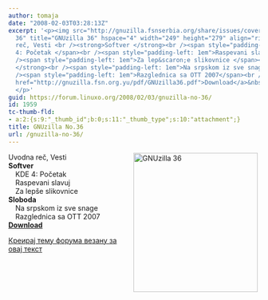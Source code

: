 ```yaml
---
author: tomaja
date: "2008-02-03T03:28:13Z"
excerpt: '<p><img src="http://gnuzilla.fsnserbia.org/share/issues/cover_36.png" alt="GNUzilla
  36" title="GNUzilla 36" hspace="4" width="249" height="279" align="right" />         Uvodna
  reč, Vesti <br /><strong>Softver </strong><br /><span style="padding-left: 1em">KDE
  4: Početak </span><br /><span style="padding-left: 1em">Raspevani slavuj </span><br
  /><span style="padding-left: 1em">Za lep&scaron;e slikovnice </span><br /><strong>Sloboda
  </strong><br /><span style="padding-left: 1em">Na srpskom iz sve snage </span><br
  /><span style="padding-left: 1em">Razglednica sa OTT 2007</span><br /><strong><a
  href="http://gnuzilla.fsn.org.yu/pdf/GNUzilla36.pdf">Download</a>&nbsp;</strong>
  </p>'
guid: https://forum.linuxo.org/2008/02/03/gnuzilla-no-36/
id: 1959
tc-thumb-fld:
- a:2:{s:9:"_thumb_id";b:0;s:11:"_thumb_type";s:10:"attachment";}
title: GNUzilla No.36
url: /gnuzilla-no-36/
---
```

<img src="http://gnuzilla.fsnserbia.org/share/issues/cover_36.png" alt="GNUzilla 36" title="GNUzilla 36" hspace="4" width="249" height="279" align="right" /> Uvodna reč, Vesti  
**Softver**  
<span style="padding-left: 1em">KDE 4: Početak </span>  
<span style="padding-left: 1em">Raspevani slavuj </span>  
<span style="padding-left: 1em">Za lep&scaron;e slikovnice </span>  
**Sloboda**  
<span style="padding-left: 1em">Na srpskom iz sve snage </span>  
<span style="padding-left: 1em">Razglednica sa OTT 2007</span>  
**[Download](http://gnuzilla.fsn.org.yu/pdf/GNUzilla36.pdf)&nbsp;** 

<!--break-->

[Креирај тему форума везану за овај текст](https://linuxo.org/nova-tema-na-forumu/?se_pid=1959)
